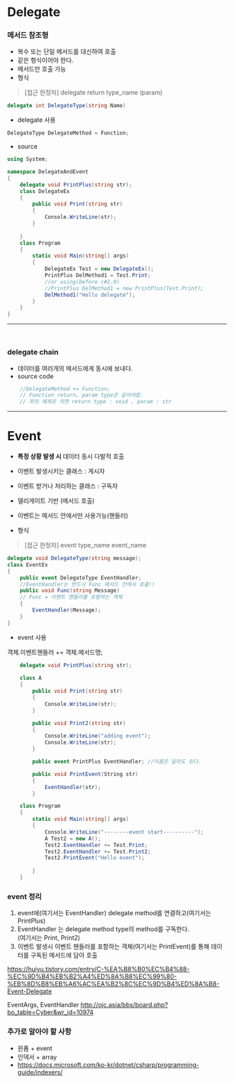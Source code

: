 # Delegate

### 메서드 참조형

- 복수 또는 단일 메서드를 대신하여 호출
- 같은 형식이어야 한다.
- 메서드만 호출 가능
- 형식
> [접근 한정자] delegate return type_name (param)
```c#
delegate int DelegateType(string Name)
```
- delegate 사용
```c#
DelegateType DelegateMethod = Function;
```
- source
```c#
using System;

namespace DelegateAndEvent
{
    delegate void PrintPlus(string str);
    class DelegateEx
    {
        public void Print(string str)
        {
            Console.WriteLine(str);
        }
    
    }
    class Program
    {
        static void Main(string[] args)
        {
            DelegateEx Test = new DelegateEx();
            PrintPlus DelMethod1 = Test.Print;
            //or using(before c#2.0)
            //PrintPlus DelMethod1 = new PrintPlus(Test.Print);
            DelMethod1("Hello delegate");
        }
    }
}
```

-----
<br/>

### delegate chain
- 데이터를 여러개의 메서드에게 동시에 보내다.
- source code
```c#
    //DelegateMethod += Function;
    // Function return, param type은 같아야함.
    // 위의 예제로 치면 return type : void , param : str   
```
--- 

# Event
- **특정 상황 발생 시** 데이터 동시 다발적 호출
- 이벤트 발생시키는 클래스 : 게시자
- 이벤트 받거나 처리하는 클래스 : 구독자
- 델리게이트 기반 (메서드 호출)
- 이벤트는 메서드 안에서만 사용가능(핸들러)

- 형식
> [접근 한정자] event type_name event_name
```c#
delegate void DelegateType(string message);
class EventEx
{
    public event DelegateType EventHandler;
    //EventHandler는 반드시 Func 메서드 안에서 호출!!
    public void Func(string Message)
    // Func = 이벤트 핸들러를 포함하는 객체
    {
        EventHandler(Message);
    }
}
```
- event 사용

객체.이벤트핸들러 += 객체.메서드명;
```c#
    delegate void PrintPlus(string str);
    
    class A
    {
        public void Print(string str)
        {
            Console.WriteLine(str);
        }

        public void Print2(string str)
        {
            Console.WriteLine("adding event");
            Console.WriteLine(str);
        }

        public event PrintPlus EventHandler; //이름은 달라도 된다.

        public void PrintEvent(String str)
        {
            EventHandler(str);
        }

    class Program
    {
        static void Main(string[] args)
        {
            Console.WriteLine("--------event start----------");
            A Test2 = new A();
            Test2.EventHandler += Test.Print;
            Test2.EventHandler += Test.Print2;
            Test2.PrintEvent("Hello event");
       
        }
    }
```

### event 정리
1. event에(여기서는 EventHandler) delegate method를 연결하고(여기서는 PrintPlus)
2. EventHandler 는 delegate method type의 method를 구독한다.<br/>
   (여기서는 Print, Print2)
3. 이벤트 발생시 이벤트 핸들러를 포함하는 객체(여기서는 PrintEvent)를 통해 데이터를 구독된 메서드에 담아 호출 

https://huiyu.tistory.com/entry/C-%EA%B8%B0%EC%B4%88-%EC%9D%B4%EB%B2%A4%ED%8A%B8%EC%99%80-%EB%8D%B8%EB%A6%AC%EA%B2%8C%EC%9D%B4%ED%8A%B8-Event-Delegate

EventArgs, EventHandler
http://ojc.asia/bbs/board.php?bo_table=Cyber&wr_id=10974

### 추가로 알아야 할 사항
- 윈폼 + event 
- 인덱서 + array
- https://docs.microsoft.com/ko-kr/dotnet/csharp/programming-guide/indexers/